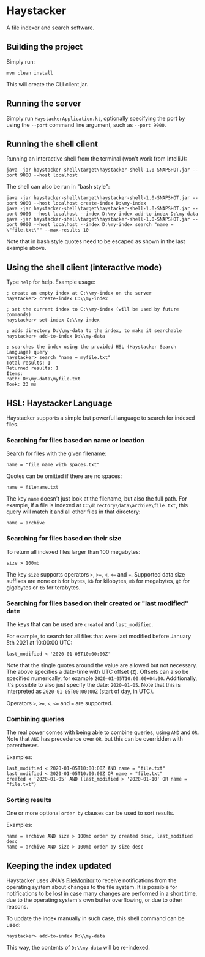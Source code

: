 # Haystacker

A file indexer and search software.

## Building the project

Simply run:

    mvn clean install
    
This will create the CLI client jar.

## Running the server

Simply run `HaystackerApplication.kt`, optionally specifying the port by using the `--port` command line argument, such as `--port 9000`.

## Running the shell client

Running an interactive shell from the terminal (won't work from IntelliJ):

    java -jar haystacker-shell\target\haystacker-shell-1.0-SNAPSHOT.jar --port 9000 --host localhost
    
The shell can also be run in "bash style":

    java -jar haystacker-shell\target\haystacker-shell-1.0-SNAPSHOT.jar --port 9000 --host localhost create-index D:\my-index
    java -jar haystacker-shell\target\haystacker-shell-1.0-SNAPSHOT.jar --port 9000 --host localhost --index D:\my-index add-to-index D:\my-data
    java -jar haystacker-shell\target\haystacker-shell-1.0-SNAPSHOT.jar --port 9000 --host localhost --index D:\my-index search "name = \"file.txt\"" --max-results 10

Note that in bash style quotes need to be escaped as shown in the last example above.

## Using the shell client (interactive mode)

Type `help` for help. Example usage:

    ; create an empty index at C:\\my-index on the server
    haystacker> create-index C:\\my-index
    
    ; set the current index to C:\\my-index (will be used by future commands)
    haystacker> set-index C:\\my-index
    
    ; adds directory D:\\my-data to the index, to make it searchable
    haystacker> add-to-index D:\\my-data
    
    ; searches the index using the provided HSL (Haystacker Search Language) query
    haystacker> search "name = myfile.txt"
    Total results: 1
    Returned results: 1
    Items:
    Path: D:\my-data\myfile.txt
    Took: 23 ms

## HSL: Haystacker Language

Haystacker supports a simple but powerful language to search for indexed files.

### Searching for files based on name or location

Search for files with the given filename:

    name = "file name with spaces.txt"

Quotes can be omitted if there are no spaces:

    name = filename.txt
    
The key `name` doesn't just look at the filename, but also the full path.
For example, if a file is indexed at `C:\directory\data\archive\file.txt`, this query will match it and all other files in that directory:

    name = archive
    
### Searching for files based on their size

To return all indexed files larger than 100 megabytes:

    size > 100mb
    
The key `size` supports operators `>`, `>=`, `<`, `<=` and `=`.
Supported data size suffixes are none or `b` for bytes, `kb` for kilobytes, `mb` for megabytes, `gb` for gigabytes or `tb` for terabytes.

### Searching for files based on their created or "last modified" date

The keys that can be used are `created` and `last_modified`.

For example, to search for all files that were last modified before January 5th 2021 at 10:00:00 UTC:

    last_modified < '2020-01-05T10:00:00Z'

Note that the single quotes around the value are allowed but not necessary.
The above specifies a date-time with UTC offset (`Z`). Offsets can also be specified numerically, for example `2020-01-05T10:00:00+04:00`.
Additionally, it's possible to also just specify the date: `2020-01-05`. Note that this is interpreted as `2020-01-05T00:00:00Z` (start of day, in UTC).

Operators `>`, `>=`, `<`, `<=` and `=` are supported.

### Combining queries

The real power comes with being able to combine queries, using `AND` and `OR`. Note that `AND` has precedence over `OR`, but this can be overridden with parentheses.

Examples:

    last_modified < 2020-01-05T10:00:00Z AND name = "file.txt"
    last_modified < 2020-01-05T10:00:00Z OR name = "file.txt"
    created < '2020-01-05' AND (last_modified > '2020-01-10' OR name = "file.txt")
    
### Sorting results

One or more optional `order by` clauses can be used to sort results.

Examples:

    name = archive AND size > 100mb order by created desc, last_modified desc
    name = archive AND size > 100mb order by size desc
    
## Keeping the index updated

Haystacker uses JNA's [FileMonitor](https://github.com/java-native-access/jna/blob/master/www/PlatformLibrary.md) to receive notifications from the operating system about changes to the file system.
It is possible for notifications to be lost in case many changes are performed in a short time, due to the operating system's own buffer overflowing, or due to other reasons.

To update the index manually in such case, this shell command can be used:

    haystacker> add-to-index D:\\my-data
    
This way, the contents of `D:\\my-data` will be re-indexed.